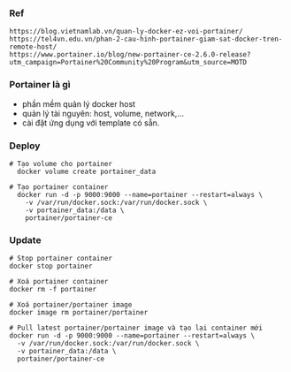 ### Ref
    https://blog.vietnamlab.vn/quan-ly-docker-ez-voi-portainer/
    https://tel4vn.edu.vn/phan-2-cau-hinh-portainer-giam-sat-docker-tren-remote-host/
    https://www.portainer.io/blog/new-portainer-ce-2.6.0-release?utm_campaign=Portainer%20Community%20Program&utm_source=MOTD

### Portainer là gì
- phần mềm quản lý docker host
- quản lý tài nguyên: host, volume, network,...
- cài đặt ứng dụng với template có sẵn.
### Deploy
    # Tạo volume cho portainer
      docker volume create portainer_data

    # Tạo portainer container
      docker run -d -p 9000:9000 --name=portainer --restart=always \
        -v /var/run/docker.sock:/var/run/docker.sock \
        -v portainer_data:/data \
        portainer/portainer-ce

### Update
    # Stop portainer container
    docker stop portainer

    # Xoá portainer container
    docker rm -f portainer

    # Xoá portainer/portainer image
    docker image rm portainer/portainer

    # Pull latest portainer/portainer image và tạo lại container mới
    docker run -d -p 9000:9000 --name=portainer --restart=always \
      -v /var/run/docker.sock:/var/run/docker.sock \
      -v portainer_data:/data \
      portainer/portainer-ce
    